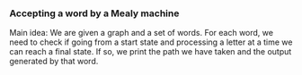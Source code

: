 <h3>Accepting a word by a Mealy machine </h3>
<p>Main idea: We are given a graph and a set of words. For each word, we need to check if going from a start state and processing a letter at a time we can reach a final state.
If so, we print the path we have taken and the output generated by that word.</p>

